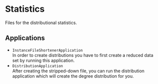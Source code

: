 # Statistics
Files for the distributional statistics.

## Applications

- `InstanceFileShortenerApplication`<br/>
In order to create distributions you have to first create a reduced data set by running this application.
- `DistributionApplication`<br/>
After creating the stripped-down file, you can run the distribution application which will create the degree distribution for you.
